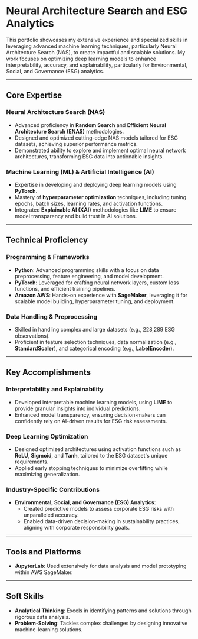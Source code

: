 
# Neural Architecture Search and ESG Analytics

This portfolio showcases my extensive experience and specialized skills in leveraging advanced machine learning techniques, particularly Neural Architecture Search (NAS), to create impactful and scalable solutions. My work focuses on optimizing deep learning models to enhance interpretability, accuracy, and explainability, particularly for Environmental, Social, and Governance (ESG) analytics.

---

## **Core Expertise**

### **Neural Architecture Search (NAS)**
- Advanced proficiency in **Random Search** and **Efficient Neural Architecture Search (ENAS)** methodologies.
- Designed and optimized cutting-edge NAS models tailored for ESG datasets, achieving superior performance metrics.
- Demonstrated ability to explore and implement optimal neural network architectures, transforming ESG data into actionable insights.

### **Machine Learning (ML) & Artificial Intelligence (AI)**
- Expertise in developing and deploying deep learning models using **PyTorch**.
- Mastery of **hyperparameter optimization** techniques, including tuning epochs, batch sizes, learning rates, and activation functions.
- Integrated **Explainable AI (XAI)** methodologies like **LIME** to ensure model transparency and build trust in AI solutions.

---

## **Technical Proficiency**

### **Programming & Frameworks**
- **Python**: Advanced programming skills with a focus on data preprocessing, feature engineering, and model development.
- **PyTorch**: Leveraged for crafting neural network layers, custom loss functions, and efficient training pipelines.
- **Amazon AWS**: Hands-on experience with **SageMaker**, leveraging it for scalable model building, hyperparameter tuning, and deployment.

### **Data Handling & Preprocessing**
- Skilled in handling complex and large datasets (e.g., 228,289 ESG observations).
- Proficient in feature selection techniques, data normalization (e.g., **StandardScaler**), and categorical encoding (e.g., **LabelEncoder**).

---

## **Key Accomplishments**

### **Interpretability and Explainability**
- Developed interpretable machine learning models, using **LIME** to provide granular insights into individual predictions.
- Enhanced model transparency, ensuring decision-makers can confidently rely on AI-driven results for ESG risk assessments.

### **Deep Learning Optimization**
- Designed optimized architectures using activation functions such as **ReLU**, **Sigmoid**, and **Tanh**, tailored to the ESG dataset's unique requirements.
- Applied early stopping techniques to minimize overfitting while maximizing generalization.

### **Industry-Specific Contributions**
- **Environmental, Social, and Governance (ESG) Analytics**:
  - Created predictive models to assess corporate ESG risks with unparalleled accuracy.
  - Enabled data-driven decision-making in sustainability practices, aligning with corporate responsibility goals.

---

## **Tools and Platforms**
- **JupyterLab**: Used extensively for data analysis and model prototyping within AWS SageMaker.

---

## **Soft Skills**
- **Analytical Thinking**: Excels in identifying patterns and solutions through rigorous data analysis.
- **Problem-Solving**: Tackles complex challenges by designing innovative machine-learning solutions.

